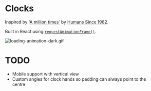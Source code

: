 # Clocks

Inspired by ['A million times'](https://www.humanssince1982.com/en-uk/collections/masterpieces) by [Humans Since 1982](https://www.humanssince1982.com/en-uk/pages/studio-story).

Built in React using [`requestAnimationFrame()`](https://developer.mozilla.org/en-US/docs/Web/API/Window/requestAnimationFrame).

![loading-animation-dark.gif](docs/media/loading-animation-dark.gif)

# TODO
 - Mobile support with vertical view
 - Custom angles for clock hands so padding can always point to the centre